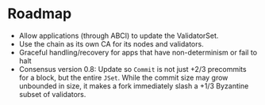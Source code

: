 # Roadmap

* Allow applications (through ABCI) to update the ValidatorSet.
* Use the chain as its own CA for its nodes and validators.
* Graceful handling/recovery for apps that have non-determinism or fail to halt
* Consensus version 0.8: Update so `Commit` is not just +2/3 precommits for a block, but the entire `JSet`.  While the commit size may grow unbounded in size, it makes a fork immediately slash a +1/3 Byzantine subset of validators.
